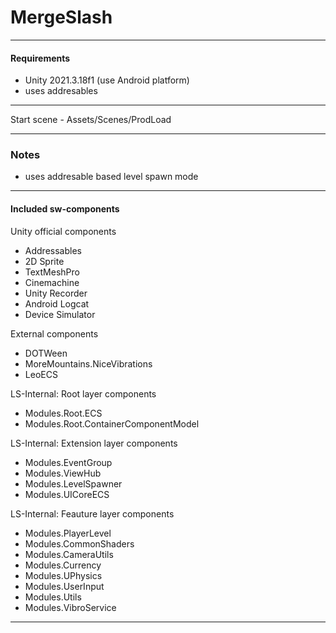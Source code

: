 # MergeSlash

---

#### Requirements
- Unity 2021.3.18f1 (use Android platform)
- uses addresables 

--- 

Start scene - Assets/Scenes/ProdLoad

---

### Notes

- uses addresable based level spawn mode

---

#### Included sw-components

Unity official components
- Addressables
- 2D Sprite
- TextMeshPro
- Cinemachine
- Unity Recorder
- Android Logcat
- Device Simulator

External components
- DOTWeen
- MoreMountains.NiceVibrations
- LeoECS

LS-Internal: Root layer components
- Modules.Root.ECS
- Modules.Root.ContainerComponentModel

LS-Internal: Extension layer components
- Modules.EventGroup
- Modules.ViewHub
- Modules.LevelSpawner
- Modules.UICoreECS

LS-Internal: Feauture layer components
- Modules.PlayerLevel
- Modules.CommonShaders
- Modules.CameraUtils
- Modules.Currency
- Modules.UPhysics
- Modules.UserInput
- Modules.Utils
- Modules.VibroService

---
